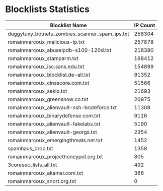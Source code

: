# Blocklists Statistics
| Blocklist Name | IP Count |
|----|----|
| duggytuxy_botnets_zombies_scanner_spam_ips.txt | 258304 |
| romainmarcoux_malicious-ip.txt | 257878 |
| romainmarcoux_abuseipdb-s100-120d.txt | 218380 |
| romainmarcoux_stamparm.txt | 168412 |
| romainmarcoux_isc.sans.edu.txt | 154899 |
| romainmarcoux_blocklist.de-all.txt | 91352 |
| romainmarcoux_cinsscore.com.txt | 51566 |
| romainmarcoux_sekio.txt | 21693 |
| romainmarcoux_greensnow.co.txt | 20975 |
| romainmarcoux_alienvault-ssh-bruteforce.txt | 11308 |
| romainmarcoux_binarydefense.com.txt | 9116 |
| romainmarcoux_alienvault-fakelabs.txt | 5190 |
| romainmarcoux_alienvault-georgs.txt | 2354 |
| romainmarcoux_emergingthreats.net.txt | 1452 |
| spamhaus_drop.txt | 1358 |
| romainmarcoux_projecthoneypot.org.txt | 805 |
| 3coresec_lists_all.txt | 492 |
| romainmarcoux_akamai.com.txt | 366 |
| romainmarcoux_snort.org.txt | 0 |
